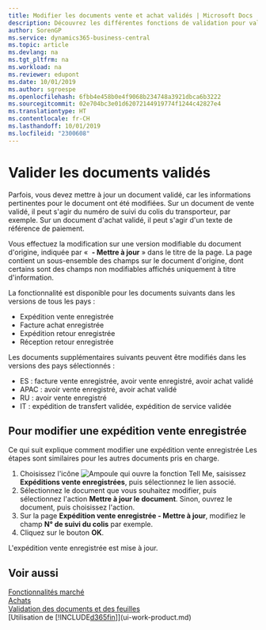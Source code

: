 ```yaml
---
title: Modifier les documents vente et achat validés | Microsoft Docs
description: Découvrez les différentes fonctions de validation pour valider les documents achat et comment mettre à jour les documents validés.
author: SorenGP
ms.service: dynamics365-business-central
ms.topic: article
ms.devlang: na
ms.tgt_pltfrm: na
ms.workload: na
ms.reviewer: edupont
ms.date: 10/01/2019
ms.author: sgroespe
ms.openlocfilehash: 6fbb4e458b0e4f9068b234748a3921dbca6b3222
ms.sourcegitcommit: 02e704bc3e01d62072144919774f1244c42827e4
ms.translationtype: HT
ms.contentlocale: fr-CH
ms.lasthandoff: 10/01/2019
ms.locfileid: "2300608"
---
```

# <a name="edit-posted-documents"></a>Valider les documents validés
Parfois, vous devez mettre à jour un document validé, car les informations pertinentes pour le document ont été modifiées. Sur un document de vente validé, il peut s'agir du numéro de suivi du colis du transporteur, par exemple. Sur un document d'achat validé, il peut s'agir d'un texte de référence de paiement.

Vous effectuez la modification sur une version modifiable du document d'origine, indiquée par «  **- Mettre à jour** » dans le titre de la page. La page contient un sous-ensemble des champs sur le document d'origine, dont certains sont des champs non modifiables affichés uniquement à titre d'information.

La fonctionnalité est disponible pour les documents suivants dans les versions de tous les pays :
- Expédition vente enregistrée
- Facture achat enregistrée
- Expédition retour enregistrée
- Réception retour enregistrée

Les documents supplémentaires suivants peuvent être modifiés dans les versions des pays sélectionnés :
- ES : facture vente enregistrée, avoir vente enregistré, avoir achat validé
- APAC : avoir vente enregistré, avoir achat validé
- RU : avoir vente enregistré
- IT : expédition de transfert validée, expédition de service validée

## <a name="to-edit-a-posted-sales-shipment"></a>Pour modifier une expédition vente enregistrée
Ce qui suit explique comment modifier une expédition vente enregistrée Les étapes sont similaires pour les autres documents pris en charge.

1. Choisissez l'icône ![Ampoule qui ouvre la fonction Tell Me](media/ui-search/search_small.png "Dites-moi ce que vous voulez faire"), saisissez **Expéditions vente enregistrées**, puis sélectionnez le lien associé.
2. Sélectionnez le document que vous souhaitez modifier, puis sélectionnez l'action **Mettre à jour le document**. Sinon, ouvrez le document, puis choisissez l'action.
3. Sur la page **Expédition vente enregistrée - Mettre à jour**, modifiez le champ **N° de suivi du colis** par exemple.
4. Cliquez sur le bouton **OK**.

L'expédition vente enregistrée est mise à jour.

## <a name="see-also"></a>Voir aussi
[Fonctionnalités marché](ui-across-business-areas.md)  
[Achats](purchasing-manage-purchasing.md)  
[Validation des documents et des feuilles](ui-post-documents-journals.md)  
[Utilisation de [!INCLUDE[d365fin](includes/d365fin_md.md)]](ui-work-product.md)
